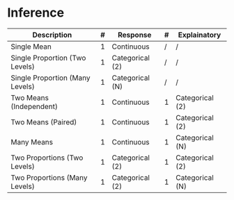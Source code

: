 

# Inference

| Description | # | Response | # | Explainatory |
|---|---|---|---|---|
| Single Mean | 1 | Continuous | / | / |
| Single Proportion (Two Levels) | 1 | Categorical (2) | / | / |
| Single Proportion (Many Levels) | 1 | Categorical (N) | / | / |
| Two Means (Independent) | 1 | Continuous | 1 | Categorical (2) |
| Two Means (Paired) | 1 | Continuous | 1 | Categorical (2) |
| Many Means | 1 | Continuous | 1 | Categorical (N) |
| Two Proportions (Two Levels) | 1 | Categorical (2) | 1 | Categorical (2) |
| Two Proportions (Many Levels) | 1 | Categorical (2) | 1 | Categorical (N) |

